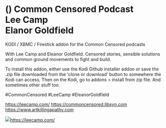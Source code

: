 () Common Censored Podcast<br>
Lee Camp<br>
Elanor Goldfield<br>
=============================

KODI / XBMC / Firestick addon for the Common Censored podcasts

With Lee Camp and Eleanor Goldfield.
Censored stories, sensible solutions and common ground movements to fight and build.

To install this addon, either use the Kodi Github installer addon or save the .zip file downloaded from the 'clone or download' button to somewhere the Kodi can access. Then on the Kodi, go to addons > install from zip file.
And sometimes other stuff too.

#CommonCensored
#LeeCamp
#EleanorGoldfield

https://leecamp.com/
https://commoncensored.libsyn.com
https://www.artkillingapathy.com

<a href="https://leecamp.com/"><img src="https%3A%2F%2Fis1-ssl.mzstatic.com%2Fimage%2Fthumb%2FMusic128%2Fv4%2F3d%2Fa7%2F89%2F3da7892b-1e22-cfb2-4282-d2007a47c679%2Fsource%2F1200x630bb.jpg">https://leecamp.com/</a>
